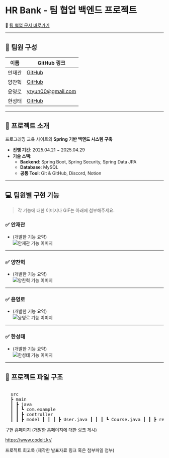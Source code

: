 # HR Bank - 팀 협업 백엔드 프로젝트

📌 [팀 협업 문서 바로가기](링크를_여기에_삽입하세요)

---

## 👥 팀원 구성

| 이름     | GitHub 링크            |
|----------|------------------------|
| 안재관   | [GitHub](개인_GitHub_링크) |
| 양찬혁   | [GitHub](개인_GitHub_링크) |
| 윤영로   | yryun00@gmail.com |
| 한성태   | [GitHub](개인_GitHub_링크) |

---

## 📝 프로젝트 소개

프로그래밍 교육 사이트의 **Spring 기반 백엔드 시스템 구축**  
- **진행 기간**: 2025.04.21 ~ 2025.04.29  
- **기술 스택**:  
  - **Backend**: Spring Boot, Spring Security, Spring Data JPA  
  - **Database**: MySQL  
  - **공통 Tool**: Git & GitHub, Discord, Notion

---

## 💻 팀원별 구현 기능

> 각 기능에 대한 이미지나 GIF는 아래에 첨부해주세요.

### ✅ 안재관  
- (개발한 기능 요약)  
![안재관 기능 이미지](첨부_이미지_URL)

---

### ✅ 양찬혁  
- (개발한 기능 요약)  
![양찬혁 기능 이미지](첨부_이미지_URL)

---

### ✅ 윤영로  
- (개발한 기능 요약)  
![윤영로 기능 이미지](첨부_이미지_URL)

---

### ✅ 한성태  
- (개발한 기능 요약)  
![한성태 기능 이미지](첨부_이미지_URL)

---

## 📁 프로젝트 파일 구조
<pre> 
  src 
  ┣ main 
  ┃ ┣ java 
  ┃ ┃ ┗ com.example 
  ┃ ┃ ┣ controller 
  ┃ ┃ ┣ model ┃ ┃ ┃ ┣ User.java ┃ ┃ ┃ ┗ Course.java ┃ ┃ ┣ repository ┃ ┃ ┃ ┣ UserRepository.java ┃ ┃ ┃ ┗ CourseRepository.java ┃ ┃ ┣ service ┃ ┃ ┃ ┣ AuthService.java ┃ ┃ ┃ ┣ UserService.java ┃ ┃ ┃ ┗ AdminService.java ┃ ┃ ┣ security ┃ ┃ ┃ ┣ SecurityConfig.java ┃ ┃ ┃ ┗ JwtAuthenticationEntryPoint.java ┃ ┃ ┣ dto ┃ ┃ ┃ ┣ LoginRequest.java ┃ ┃ ┃ ┗ UserResponse.java ┃ ┃ ┣ exception ┃ ┃ ┃ ┣ GlobalExceptionHandler.java ┃ ┃ ┃ ┗ ResourceNotFoundException.java ┃ ┃ ┣ utils ┃ ┃ ┃ ┣ JwtUtils.java ┃ ┃ ┃ ┗ UserMapper.java ┃ ┣ resources ┃ ┃ ┣ application.properties ┃ ┃ ┗ static ┃ ┃ ┣ css ┃ ┃ ┃ ┗ style.css ┃ ┃ ┗ js ┃ ┃ ┗ script.js ┃ ┣ webapp ┃ ┃ ┗ WEB-INF ┃ ┃ ┗ web.xml ┣ test ┃ ┗ java/com/example ┃ ┣ AuthServiceTest.java ┃ ┣ UserControllerTest.java ┃ ┗ ApplicationTests.java ┣ pom.xml ┣ Application.java ┣ application.properties ┣ .gitignore ┗ README.md </pre>

 
구현 홈페이지
(개발한 홈페이지에 대한 링크 게시)

https://www.codeit.kr/

프로젝트 회고록
(제작한 발표자료 링크 혹은 첨부파일 첨부)
